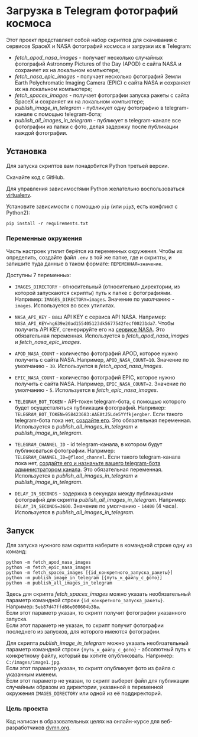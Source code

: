 # Загрузка в Telegram фотографий космоса

Этот проект представляет собой набор скриптов для скачивания с сервисов SpaceX и NASA фотографий космоса и загрузки их в Telegram:
- *fetch_apod_nasa_images* - получает несколько случайных фотографий Astronomy Pictures of the Day (APOD) с сайта NASA и сохраняет их на локальном компьютере;
- *fetch_nasa_epic_images* - получает несколько фотографий Земли Earth Polychromatic Imaging Camera (EPIC) с сайта NASA и сохраняет их на локальном компьютере;
- *fetch_spacex_images* - получает фотографии запуска ракеты с сайта SpaceX и сохраняет их на локальном компьютере;
- *publish_image_in_telegram* - публикует одну фотографию в telegram-канале с помощью telegram-бота;
- *publish_all_images_in_telegram* - публикует в telegram-канале все фотографии из папки с фото, делая задержку после публикации каждой фотографии.

## Установка

Для запуска скриптов вам понадобится Python третьей версии.

Скачайте код с GitHub.

Для управления зависимостями Python желательно воспользоваться [virtualenv](https://pypi.org/project/virtualenv/).

Установите зависимости с помощью `pip` (или `pip3`, есть конфликт с Python2):
```
pip install -r requirements.txt
```

### Переменные окружения

Часть настроек утилит берётся из переменных окружения. Чтобы их определить, создайте файл `.env` в той же папке, где и скрипты, и запишите туда данные в таком формате: `ПЕРЕМЕННАЯ=значение`.

Доступны 7 переменных:

- `IMAGES_DIRECTORY` - относительный (относительно директории, из которой запускаются скрипты) путь к папке с фотографиями. Например: `IMAGES_DIRECTORY=images`. Значение по умолчанию - `images`. Используется во всех утилитах.

- `NASA_API_KEY` - ваш API KEY с сервиса API NASA. Например: `NASA_API_KEY=hg639e20ad155405123dk5677542fecf00231da7`. Чтобы получить API KEY, сгенерируйте его на [сервисе NASA](https://api.nasa.gov/). Это обязательная переменная. Используется в *fetch_apod_nasa_images* и *fetch_nasa_epic_images*.

- `APOD_NASA_COUNT` - количество фотографий APOD, которое нужно получить с сайта NASA. Например, `APOD_NASA_COUNT=10`. Значение по умолчанию - `30`. Используется в *fetch_apod_nasa_images*.

- `EPIC_NASA_COUNT` - количество фотографий EPIC, которое нужно получить с сайта NASA. Например, `EPIC_NASA_COUNT=2`. Значение по умолчанию - `5`. Используется в *fetch_epic_nasa_images*.

- `TELEGRAM_BOT_TOKEN` - API-токен telegram-бота, с помощью которого будет осуществляться публикация фотографий. Например: `TELEGRAM_BOT_TOKEN=958423683:AAEAtJ5Lde5YYfkjergber`. Если такого telegram-бота пока нет, [создайте его](https://way23.ru/регистрация-бота-в-telegram.html). Это обязательная переменная. Используется в *publish_all_images_in_telegram* и *publish_image_in_telegram*.

- `TELEGRAM_CHANNEL_ID` - id telegram-канала, в котором будут публиковаться фотографии. Например: `TELEGRAM_CHANNEL_ID=@flood_channel`. Если такого telegram-канала пока нет, [создайте его и назначьте вашего telegram-бота администратором канала](https://smmplanner.com/blog/otlozhennyj-posting-v-telegram/). Это обязательная переменная. Используется в *publish_all_images_in_telegram* и *publish_image_in_telegram*.

- `DELAY_IN_SECONDS` - задержка в секундах между публикациями фотографий для скрипта *publish_all_images_in_telegram*. Например: `DELAY_IN_SECONDS=3600`. 
Значение по умолчанию - `14400` (4 часа). Используется в *publish_all_images_in_telegram*.

## Запуск

Для запуска нужного вам скрипта наберите в командной строке одну из команд:
```
python -m fetch_apod_nasa_images
python -m fetch_epic_nasa_images
python -m fetch_spacex_images [{id_конкретного_запуска_ракеты}]
python -m publish_image_in_telegram [{путь_к_файлу_с_фото}]
python -m publish_all_images_in_telegram
```
Здесь для скрипта *fetch_spacex_images* можно указать необязательный параметр командной строки `{id_конкретного_запуска_ракеты}`. Например: `5eb87d47ffd86e000604b38a`.<br>
Если этот параметр указан, то скрипт получит фотографии указанного запуска.<br>
Если этот параметр не указан, то скрипт получит фотографии последнего из запусков, для которого имеются фотографии.

Для скрипта *publish_image_in_telegram* можно указать необязательный параметр командной строки `{путь_к_файлу_с_фото}` - абсолютный путь к конкретному файлу, который вы хотите опубликовать. Например: `C:/images/image1.jpg`.<br>
Если этот параметр указан, то скрипт опубликует фото из файла с указанным именем.<br>
Если этот параметр не указан, то скрипт выберет файл для публикации случайным образом из директории, указанной в переменной окружения `IMAGES_DIRECTORY` или одной из её поддиректорий.

### Цель проекта

Код написан в образовательных целях на онлайн-курсе для веб-разработчиков [dvmn.org](https://dvmn.org/).